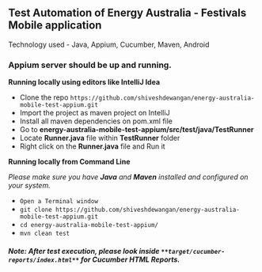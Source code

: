 ## Test Automation of Energy Australia - Festivals Mobile application

Technology used - Java, Appium, Cucumber, Maven, Android

### Appium server should be up and running.

**Running locally using editors like IntelliJ Idea**
- Clone the repo `https://github.com/shiveshdewangan/energy-australia-mobile-test-appium.git`
- Import the project as maven project on IntelliJ
- Install all maven dependencies on pom.xml file
- Go to **energy-australia-mobile-test-appium/src/test/java/TestRunner**
- Locate **Runner.java** file within **TestRunner** folder
- Right click on the **Runner.java** file and Run it

**Running locally from Command Line**

*Please make sure you have **Java** and **Maven** installed and configured on your system.*

- `Open a Terminal window`
- `git clone https://github.com/shiveshdewangan/energy-australia-mobile-test-appium.git`
- `cd energy-australia-mobile-test-appium/`
- `mvn clean test`

##### Note: After test execution, please look inside `**target/cucumber-reports/index.html**` for Cucumber HTML Reports.
